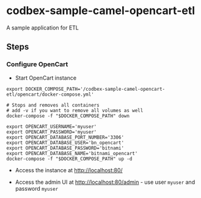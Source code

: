 # codbex-sample-camel-opencart-etl
A sample application for ETL

## Steps

### Configure OpenCart
- Start OpenCart instance
```shell
export DOCKER_COMPOSE_PATH='/codbex-sample-camel-opencart-etl/opencart/docker-compose.yml'

# Stops and removes all containers 
# add -v if you want to remove all volumes as well
docker-compose -f "$DOCKER_COMPOSE_PATH" down 

export OPENCART_USERNAME='myuser'
export OPENCART_PASSWORD='myuser'
export OPENCART_DATABASE_PORT_NUMBER='3306'
export OPENCART_DATABASE_USER='bn_opencart'
export OPENCART_DATABASE_PASSWORD='bitnami'
export OPENCART_DATABASE_NAME='bitnami_opencart'
docker-compose -f "$DOCKER_COMPOSE_PATH" up -d 
```
- Access the instance at [http://localhost:80/](http://localhost:80/)

- Access the admin UI at [http://localhost:80/admin](http://localhost:80/admin) - use user `myuser` and password `myuser`

